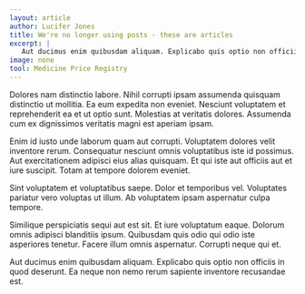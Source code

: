 ```yaml
---
layout: article
author: Lucifer Jones
title: We're no longer using posts - these are articles
excerpt: |
   Aut ducimus enim quibusdam aliquam. Explicabo quis optio non officiis in quod deserunt. Ea neque non nemo rerum sapiente inventore recusandae est.
image: none
tool: Medicine Price Registry
---
```


Dolores nam distinctio labore. Nihil corrupti ipsam assumenda quisquam distinctio ut mollitia. Ea eum expedita non eveniet. Nesciunt voluptatem et reprehenderit ea et ut optio sunt. Molestias at veritatis dolores. Assumenda cum ex dignissimos veritatis magni est aperiam ipsam.

Enim id iusto unde laborum quam aut corrupti. Voluptatem dolores velit inventore rerum. Consequatur nesciunt omnis voluptatibus iste id possimus. Aut exercitationem adipisci eius alias quisquam. Et qui iste aut officiis aut et iure suscipit. Totam at tempore dolorem eveniet.

Sint voluptatem et voluptatibus saepe. Dolor et temporibus vel. Voluptates pariatur vero voluptas ut illum. Ab voluptatem ipsam aspernatur culpa tempore.

Similique perspiciatis sequi aut est sit. Et iure voluptatum eaque. Dolorum omnis adipisci blanditiis ipsum. Quibusdam quis odio qui odio iste asperiores tenetur. Facere illum omnis aspernatur. Corrupti neque qui et.

Aut ducimus enim quibusdam aliquam. Explicabo quis optio non officiis in quod deserunt. Ea neque non nemo rerum sapiente inventore recusandae est.
